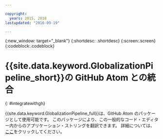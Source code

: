 ```yaml
---

copyright:
  years: 2015, 2018
lastupdated: "2016-09-19"

---
```


{:new_window: target="_blank"}
{:shortdesc: .shortdesc}
{:screen:.screen}
{:codeblock:.codeblock}

# {{site.data.keyword.GlobalizationPipeline_short}}の GitHub Atom との統合
{: #integratewithgh}

{{site.data.keyword.GlobalizationPipeline_full}}は、GitHub Atom のパッケージとして使用可能です。 このパッケージにより、この一般的なコード・エディター内からのアプリケーション・ストリングを翻訳できます。 詳細については、[ここ](https://atom.io/packages/gp-atom)をクリックしてください。
